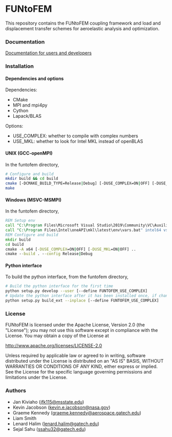 # FUNtoFEM #

This repository contains the FUNtoFEM coupling framework and load and displacement transfer schemes for aeroelastic analysis and optimization.

### Documentation ###

[Documentation for users and developers](https://smdogroup.github.io/funtofem/index.html)

### Installation ###

#### Dependencies and options
Dependencies:
* CMake
* MPI and mpi4py
* Cython
* Lapack/BLAS

Options:
* USE_COMPLEX: whether to compile with complex numbers
* USE_MKL: whether to look for Intel MKL instead of openBLAS

#### UNIX (GCC-openMPI)
In the funtofem directory,
```sh
# Configure and build
mkdir build && cd build
cmake [-DCMAKE_BUILD_TYPE=Release|Debug] [-DUSE_COMPLEX=ON|OFF] [-DUSE_MKL=ON|OFF] ..
make
```

#### Windows (MSVC-MSMPI)
In the funtofem directory,
```bat
REM Setup env
call "C:\Program Files\Microsoft Visual Studio\2019\Community\VC\Auxiliary\Build\vcvarsall.dat" amd64 REM VS build tools
call "C:\Program Files\Intel\oneAPI\mkl\latest\env\vars.bat" intel64 vs2019 REM if Intel MKL are used
REM Configure and build
mkdir build
cd build
cmake -A x64 [-DUSE_COMPLEX=ON|OFF] [-DUSE_MKL=ON|OFF] ..
cmake --build . --config Release|Debug
```

#### Python interface
To build the python interface, from the funtofem directory,
```sh
# Build the python interface for the first time
python setup.py develop --user [--define FUNTOFEM_USE_COMPLEX]
# Update the python interface after it has been installed once, if changes are made
python setup.py build_ext --inplace [--define FUNTOFEM_USE_COMPLEX]
```

### License ###

FUNtoFEM is licensed under the Apache License, Version 2.0 (the "License");
you may not use this software except in compliance with the License.
You may obtain a copy of the License at

   http://www.apache.org/licenses/LICENSE-2.0

Unless required by applicable law or agreed to in writing, software
distributed under the License is distributed on an "AS IS" BASIS,
WITHOUT WARRANTIES OR CONDITIONS OF ANY KIND, either express or implied.
See the License for the specific language governing permissions and
limitations under the License.

### Authors ###

* Jan Kiviaho (jfk115@msstate.edu)
* Kevin Jacobson (kevin.e.jacobson@nasa.gov)
* Graeme Kennedy (graeme.kennedy@aerospace.gatech.edu)
* Liam Smith
* Lenard Halim (lenard.halim@gatech.edu)
* Sejal Sahu (ssahu32@gatech.edu)
